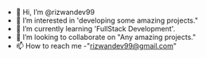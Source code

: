 - 👋 Hi, I’m @rizwandev99
- 👀 I’m interested in 'developing some amazing projects."
- 🌱 I’m currently learning 'FullStack Development'.
- 💞️ I’m looking to collaborate on "Any amazing projects."
- 📫 How to reach me -"rizwandev99@gmail.com"

<!---
rizwandev99/rizwandev99 is a ✨ special ✨ repository because its `README.md` (this file) appears on your GitHub profile.
You can click the Preview link to take a look at your changes.
--->
